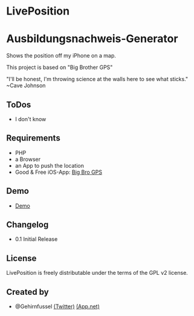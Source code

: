 # LivePosition




# Ausbildungsnachweis-Generator

Shows the position off my iPhone on a map.

This project is based on "Big Brother GPS"

"I'll be honest, I'm throwing science at the walls here to see what sticks." ~Cave Johnson

## ToDos
* I don't know

## Requirements
* PHP
* a Browser
* an App to push the location
* Good & Free iOS-App: [Big Bro GPS](https://itunes.apple.com/de/app/big-bro-gps/id672699424?mt=8)

## Demo
* [Demo](http://j.mp/woistjan)

## Changelog
* 0.1 Initial Release

## License
LivePosition is freely distributable under the terms of the GPL v2 license.

## Created by
* @Gehirnfussel [(Twitter)](http://twitter.com/gehirnfussel) [(App.net)](http://alpha.app.net/gehirnfussel)
